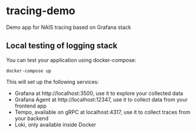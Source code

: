 # tracing-demo
Demo app for NAIS tracing based on Grafana stack

## Local testing of logging stack

You can test your application using docker-compose:

```
docker-compose up
```

This will set up the following services:

- Grafana at http://localhost:3500, use it to explore your collected data
- Grafana Agent at http://localhost:12347, use it to collect data from your frontend app
- Tempo, available on gRPC at localhost:4317, use it to collect traces from your backend
- Loki, only available inside Docker
